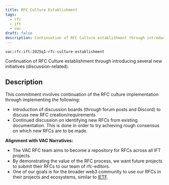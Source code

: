 ```yaml
---
title: RFC Culture Establishment
tags:
  - rfc
  - ift
  - vac
draft: false
description: Continuation of RFC Culture establishment through introducing several new initiatives (discussion-related).
---
```


`vac:rfc:ift:2025q1-rfc-culture-establishment`

Continuation of RFC Culture establishment
through introducing several new initiatives (discussion-related).

## Description

This commitment involves continuation
of the RFC culture implementation
through implementing the following:
- Introduction of discussion boards
(through forum posts and Discord)
to discuss new RFC creation/requirements
- Continued discussion on identifying new RFCs
from existing documentation.
This is done in order to try achieving rough consensus
on which new RFCs are to be made.

**Alignment with VAC Narratives:**

- The VAC RFC team aims
to become a repository for RFCs across all IFT projects.
- By demonstrating the value of the RFC process, we want future projects
to submit their RFCs to our team of rfc-editors.
- One of our goals is for the broader web3 community
to use our RFCs in their projects and ecosystems,
similar to [IETF](https://www.ietf.org/).

